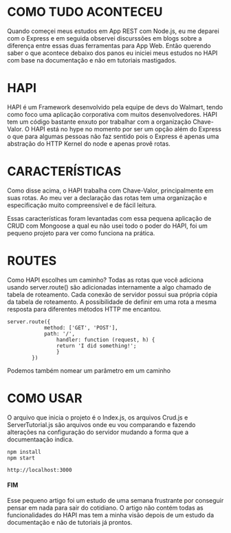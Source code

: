 
# COMO TUDO ACONTECEU

Quando começei meus estudos em App REST com Node.js, eu me deparei com o Express e em seguida observei discurssões em blogs sobre a diferença entre essas duas ferramentas para App Web.
Então querendo saber o que acontece debaixo dos panos eu iniciei meus estudos no HAPI com base na documentação e não em tutoriais mastigados.

# HAPI 
HAPI é um Framework desenvolvido pela equipe de devs do Walmart, tendo como foco uma aplicação corporativa com muitos desenvolvedores. HAPI tem um código bastante enxuto por trabalhar com a organização Chave-Valor. O HAPI está no hype no momento por ser um opção além do Express o que para algumas pessoas não faz sentido pois o Express é apenas uma abstração do HTTP Kernel do node e apenas provê rotas.

# CARACTERÍSTICAS 
Como disse acima, o HAPI trabalha com Chave-Valor, principalmente em suas rotas. Ao meu ver a declaração das rotas tem uma organização e especificação muito compreensível e de fácil leitura.

Essas características foram levantadas com essa pequena aplicação de CRUD com Mongoose a qual eu não usei todo o poder do HAPI, foi um pequeno projeto para ver como funciona na prática.

# ROUTES
Como HAPI escolhes um caminho? Todas as rotas que você adiciona usando server.route() são adicionadas internamente a algo chamado de tabela de roteamento. Cada conexão de servidor possui sua própria cópia da tabela de roteamento.
A possibilidade de definir em uma rota a mesma resposta para diferentes métodos HTTP me encantou.
```
server.route({
			method: ['GET', 'POST'],
			path: '/',
    			handler: function (request, h) {
				return 'I did something!';
    			}
		})
```   
Podemos também nomear um parâmetro em um caminho

# COMO USAR
O arquivo que inicia o projeto é o Index.js, os arquivos Crud.js e ServerTutorial.js são arquivos onde eu vou comparando e fazendo alterações na configuração do servidor mudando a forma que a documentaação indica.
```
npm install
npm start

http://localhost:3000
```  

#### FIM
Esse pequeno artigo foi um estudo de uma semana frustrante por conseguir pensar em nada para sair do cotidiano. O artigo não contém todas as funcionalidades do HAPI mas tem a minha visão depois de um estudo da documentação e não de tutoriais já prontos.
